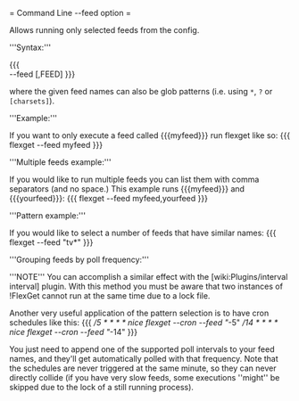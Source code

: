 = Command Line --feed option =

Allows running only selected feeds from the config.

'''Syntax:'''

{{{        
--feed <FEED>[,FEED]
}}}

where the given feed names can also be glob patterns (i.e. using `*`, `?` or `[charsets]`).


'''Example:'''

If you want to only execute a feed called {{{myfeed}}} run flexget like so:
{{{
flexget --feed myfeed
}}}

'''Multiple feeds example:'''

If you would like to run multiple feeds you can list them with comma separators (and no space.) This example runs {{{myfeed}}} and {{{yourfeed}}}:
{{{
flexget --feed myfeed,yourfeed
}}}

'''Pattern example:'''

If you would like to select a number of feeds that have similar names:
{{{
flexget --feed "tv*"
}}}


'''Grouping feeds by poll frequency:'''

'''NOTE''' You can accomplish a similar effect with the [wiki:Plugins/interval interval] plugin. With this method you must be aware that two instances of !FlexGet cannot run at the same time due to a lock file.

Another very useful application of the pattern selection is to have cron schedules like this:
{{{
*/5     * * * *         nice flexget --cron --feed "*-5"
*/14    * * * *         nice flexget --cron --feed "*-14"
}}}

You just need to append one of the supported poll intervals to your feed names, and they'll get  automatically polled with that frequency. Note that the schedules are never triggered at the same minute, so they can never directly collide (if you have very slow feeds, some executions ''might'' be skipped due to the lock of a still running process).
